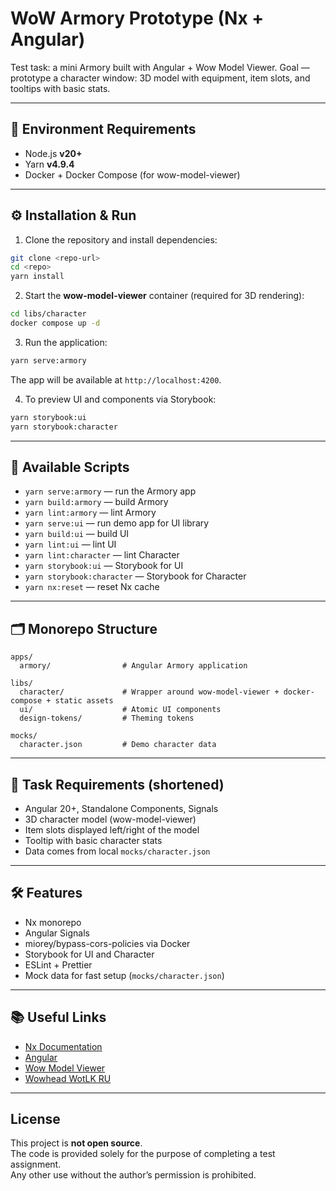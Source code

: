 # WoW Armory Prototype (Nx + Angular)

Test task: a mini Armory built with Angular + Wow Model Viewer.
Goal — prototype a character window: 3D model with equipment, item slots, and tooltips with basic stats.

---

## 🚀 Environment Requirements

* Node.js **v20+**
* Yarn **v4.9.4**
* Docker + Docker Compose (for wow-model-viewer)

---

## ⚙️ Installation & Run

1. Clone the repository and install dependencies:

```bash
git clone <repo-url>
cd <repo>
yarn install
```

2. Start the **wow-model-viewer** container (required for 3D rendering):

```bash
cd libs/character
docker compose up -d
```

3. Run the application:

```bash
yarn serve:armory
```

The app will be available at `http://localhost:4200`.

4. To preview UI and components via Storybook:

```bash
yarn storybook:ui
yarn storybook:character
```

---

## 📜 Available Scripts

* `yarn serve:armory` — run the Armory app
* `yarn build:armory` — build Armory
* `yarn lint:armory` — lint Armory
* `yarn serve:ui` — run demo app for UI library
* `yarn build:ui` — build UI
* `yarn lint:ui` — lint UI
* `yarn lint:character` — lint Character
* `yarn storybook:ui` — Storybook for UI
* `yarn storybook:character` — Storybook for Character
* `yarn nx:reset` — reset Nx cache

---

## 🗂️ Monorepo Structure

```
apps/
  armory/                # Angular Armory application

libs/
  character/             # Wrapper around wow-model-viewer + docker-compose + static assets
  ui/                    # Atomic UI components
  design-tokens/         # Theming tokens

mocks/
  character.json         # Demo character data
```

---

## 📖 Task Requirements (shortened)

* Angular 20+, Standalone Components, Signals
* 3D character model (wow-model-viewer)
* Item slots displayed left/right of the model
* Tooltip with basic character stats
* Data comes from local `mocks/character.json`

---

## 🛠️ Features

* Nx monorepo
* Angular Signals
* miorey/bypass-cors-policies via Docker
* Storybook for UI and Character
* ESLint + Prettier
* Mock data for fast setup (`mocks/character.json`)

---

## 📚 Useful Links

* [Nx Documentation](https://nx.dev)
* [Angular](https://angular.dev)
* [Wow Model Viewer](https://github.com/Miorey/wow-model-viewer)
* [Wowhead WotLK RU](https://www.wowhead.com/wotlk/ru)

---

## License

This project is **not open source**.  
The code is provided solely for the purpose of completing a test assignment.  
Any other use without the author’s permission is prohibited.
